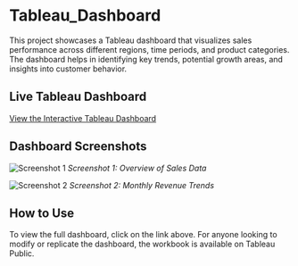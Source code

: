 # Tableau_Dashboard
This project showcases a Tableau dashboard that visualizes sales performance across different regions, time periods, and product categories. The dashboard helps in identifying key trends, potential growth areas, and insights into customer behavior.

## Live Tableau Dashboard
[View the Interactive Tableau Dashboard](https://public.tableau.com/views/YourDashboard)

## Dashboard Screenshots
![Screenshot 1](path/to/your/screenshot1.png)
*Screenshot 1: Overview of Sales Data*

![Screenshot 2](path/to/your/screenshot2.png)
*Screenshot 2: Monthly Revenue Trends*

## How to Use
To view the full dashboard, click on the link above. For anyone looking to modify or replicate the dashboard, the workbook is available on Tableau Public.
